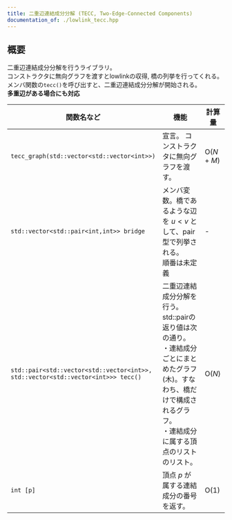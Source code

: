 ```yaml
---
title: 二重辺連結成分分解 (TECC, Two-Edge-Connected Components)
documentation_of: ./lowlink_tecc.hpp
---
```


## 概要
二重辺連結成分分解を行うライブラリ。<br>
コンストラクタに無向グラフを渡すとlowlinkの収得, 橋の列挙を行ってくれる。<br>
メンバ関数の`tecc()`を呼び出すと、二重辺連結成分分解が開始される。<br>
<b>多重辺がある場合にも対応</b><br>

| 関数名など   | 機能        | 計算量    |
| ------------|----------- | ------------- |
|`tecc_graph(std::vector<std::vector<int>>)`|宣言。 コンストラクタに無向グラフを渡す。 | $\text{O} (N+M)$ | 
|`std::vector<std::pair<int,int>> bridge`|メンバ変数。橋であるような辺を $u < v$ として、pair型で列挙される。<br>順番は未定義| - | 
|`std::pair<std::vector<std::vector<int>>,`<br>`std::vector<std::vector<int>>> tecc()`|二重辺連結成分分解を行う。std::pairの返り値は次の通り。<br>・連結成分ごとにまとめたグラフ(木)。すなわち、橋だけで構成されるグラフ。<br>・連結成分に属する頂点のリストのリスト。| $\text{O} (N)$ |
|`int [p]`|頂点 $p$ が属する連結成分の番号を返す。|$\text{O} (1)$|
